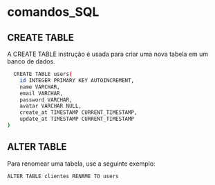 # comandos_SQL



## CREATE TABLE 

A CREATE TABLE instrução é usada para criar uma nova tabela em um banco de dados.

```bash
  CREATE TABLE users(
	id INTEGER PRIMARY KEY AUTOINCREMENT,
	name VARCHAR,
	email VARCHAR,
	password VARCHAR,
	avatar VARCHAR NULL,
	create_at TIMESTAMP CURRENT_TIMESTAMP,
	update_at TIMESTAMP CURRENT_TIMESTAMP
)
```
## ALTER TABLE

Para renomear uma tabela, use a seguinte exemplo:

```bash
ALTER TABLE clientes RENAME TO users
```
